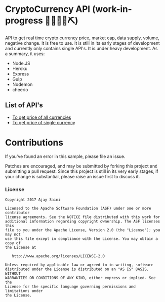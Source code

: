 # CryptoCurrency API (work-in-progress 👷🔧️👷‍♀️⛏)

API to get real time crypto currency price, market cap, data supply, volume, negative change. It is free to use. It is still in its early stages of development and currently only contains single API's. It is under heavy development. As a summary, it uses:

* Node.JS
* Heroku
* Express
* Gulp
* Nodemon
* cheerio

## List of API's

* [To get price of all currencies](https://cryptocurrency-api.herokuapp.com/ticker)
* [To get price of single currency](https://cryptocurrency-api.herokuapp.com/ticker/Bitcoin)

# Contributions

If you've found an error in this sample, please file an issue.

Patches are encouraged, and may be submitted by forking this project and submitting a pull request. Since this project is still in its very early stages, if your change is substantial, please raise an issue first to discuss it.

### License

```
Copyright 2017 Ajay Saini

Licensed to the Apache Software Foundation (ASF) under one or more contributor
license agreements. See the NOTICE file distributed with this work for
additional information regarding copyright ownership. The ASF licenses this
file to you under the Apache License, Version 2.0 (the "License"); you may not
use this file except in compliance with the License. You may obtain a copy of
the License at

   http://www.apache.org/licenses/LICENSE-2.0

Unless required by applicable law or agreed to in writing, software
distributed under the License is distributed on an "AS IS" BASIS, WITHOUT
WARRANTIES OR CONDITIONS OF ANY KIND, either express or implied. See the
License for the specific language governing permissions and limitations under
the License.
```
